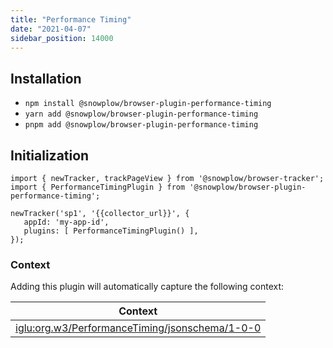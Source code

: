 ```yaml
---
title: "Performance Timing"
date: "2021-04-07"
sidebar_position: 14000
---
```


## Installation

- `npm install @snowplow/browser-plugin-performance-timing`
- `yarn add @snowplow/browser-plugin-performance-timing`
- `pnpm add @snowplow/browser-plugin-performance-timing`

## Initialization

```
import { newTracker, trackPageView } from '@snowplow/browser-tracker';
import { PerformanceTimingPlugin } from '@snowplow/browser-plugin-performance-timing';

newTracker('sp1', '{{collector_url}}', { 
   appId: 'my-app-id', 
   plugins: [ PerformanceTimingPlugin() ],
});
```

### Context

Adding this plugin will automatically capture the following context:

| Context |
| --- |
| [iglu:org.w3/PerformanceTiming/jsonschema/1-0-0](https://github.com/snowplow/iglu-central/blob/master/schemas/org.w3/PerformanceTiming/jsonschema/1-0-0) |
